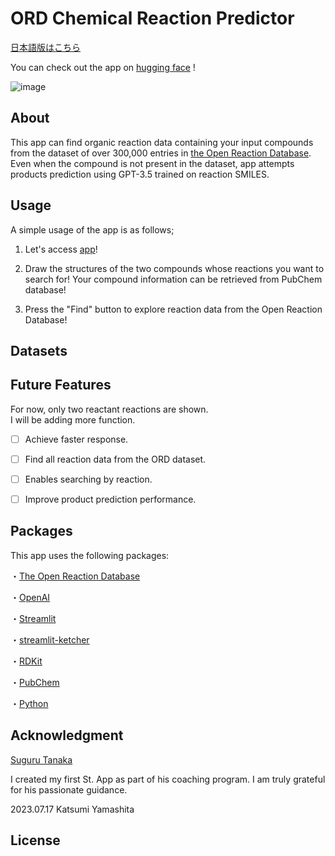 # ORD Chemical Reaction Predictor

[日本語版はこちら](https://github.com/KatsumiYamashita/React_ABY/blob/main/README_japanese.md)

You can check out the app on [hugging face](https://huggingface.co/spaces/kumasan681104/React_St) !

![image](https://github.com/KatsumiYamashita/React_ABY/blob/main/img/ord_finder_title_white.jpg?raw=true)

## About

This app can find organic reaction data containing your input compounds from the dataset of over 300,000 entries in [the Open Reaction Database](https://open-reaction-database.org/client/browse). 
Even when the compound is not present in the dataset, app attempts products prediction using GPT-3.5 trained on reaction SMILES.

## Usage

A simple usage of the app is as follows;

1. Let's access [app](https://huggingface.co/spaces/kumasan681104/React_St)!

2. Draw the structures of the two compounds whose reactions you want to search for! 
   Your compound information can be retrieved from PubChem database!

3. Press the "Find" button to explore reaction data from the Open Reaction Database!

## Datasets


## Future Features

For now, only two reactant reactions are shown.  
I will be adding more function.

- [ ] Achieve faster response.

- [ ] Find all reaction data from the ORD dataset.

- [ ] Enables searching by reaction.

- [ ] Improve product prediction performance.

## Packages

This app uses the following packages:

・[The Open Reaction Database](https://docs.open-reaction-database.org/en/latest/)

・[OpenAI](https://platform.openai.com/overview)

・[Streamlit](https://streamlit.io/)

・[streamlit-ketcher](https://github-com.translate.goog/mik-laj/streamlit-ketcher?ref=blog.streamlit.io&_x_tr_sl=en&_x_tr_tl=ja&_x_tr_hl=ja&_x_tr_pto=sc)

・[RDKit](https://www.rdkit.org/docs/index.html)

・[PubChem](https://pubchem.ncbi.nlm.nih.gov/)

・[Python](https://www.python.org/)

## Acknowledgment

[Suguru Tanaka](https://suguru-tanaka.com/)

I created my first St. App as part of his coaching program. 
I am truly grateful for his passionate guidance.

2023.07.17
Katsumi Yamashita

## License
